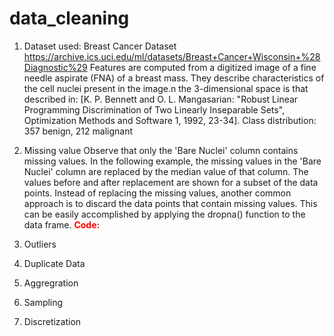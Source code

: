 # data_cleaning
1. Dataset used: Breast Cancer Dataset https://archive.ics.uci.edu/ml/datasets/Breast+Cancer+Wisconsin+%28Diagnostic%29 
                 Features are computed from a digitized image of a fine needle aspirate (FNA) of a breast mass. They describe characteristics of the cell nuclei present in the      image.n the 3-dimensional space is that described in: [K. P. Bennett and O. L. Mangasarian: "Robust Linear Programming Discrimination of Two Linearly Inseparable Sets", Optimization Methods and Software 1, 1992, 23-34].
                 Class distribution: 357 benign, 212 malignant
2. Missing value
            Observe that only the 'Bare Nuclei' column contains missing values. In the following example, the missing values in the 'Bare Nuclei' column are replaced by the median value of that column. The values before and after replacement are shown for a subset of the data points.
            Instead of replacing the missing values, another common approach is to discard the data points that contain missing values. This can be easily accomplished by applying the dropna() function to the data frame.
**<font color="red">Code:</font>**
            
3. Outliers
4. Duplicate Data
5. Aggregration
6. Sampling
7. Discretization
